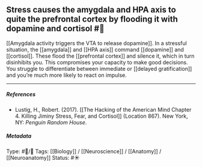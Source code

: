 ## Stress causes the amygdala and HPA axis to quite the prefrontal cortex by flooding it with dopamine and cortisol #🧠 

[[Amygdala activity triggers the VTA to release dopamine]]. In a stressful situation, the [[amygdala]] and [[HPA axis]] command  [[dopamine]] and [[cortisol]]. These flood the [[prefrontal cortex]] and silence it, which in turn disinhibits you. This compromises your capacity to make good decisions. You struggle to differentiate between immediate or [[delayed gratification]] and you’re much more likely to react on impulse.

___

##### References

- Lustig, H., Robert. (2017). [[The Hacking of the American Mind Chapter 4. Killing Jiminy Stress, Fear, and Cortisol]] (Location 867). New York, NY: _Penguin Random House_.

##### Metadata

Type: #🔵/🔵 
Tags: [[Biology]] / [[Neuroscience]] / [[Anatomy]] / [[Neuroanatomy]]
Status: #☀️ 